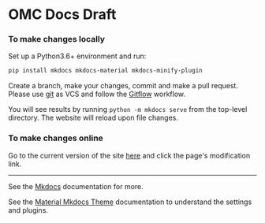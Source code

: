 # OMC Docs Draft

### To make changes locally

Set up a Python3.6+ environment and run:

```bash
pip install mkdocs mkdocs-material mkdocs-minify-plugin
```
Create a branch, make your changes, commit and make a pull request.
Please use [git](https://git-scm.com/) as VCS and follow the [Gitflow](https://www.atlassian.com/git/tutorials/comparing-workflows/gitflow-workflow) workflow.

You will see results by running `python -m mkdocs serve` from the top-level directory. The website will reload upon file changes.

### To make changes online

Go to the current version of the site [here](https://fsoubelet.github.io/doc_omc/) and click the page's modification link.

---

See the [Mkdocs](https://www.mkdocs.org/) documentation for more.

See the [Material Mkdocs Theme](https://squidfunk.github.io/mkdocs-material/) documentation to understand the settings and plugins.
